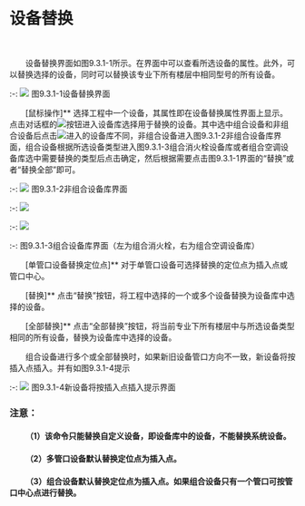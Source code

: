 #  设备替换
<br/>

&emsp;&emsp;设备替换界面如图9.3.1\-1所示。在界面中可以查看所选设备的属性。此外，可以替换选择的设备，同时可以替换该专业下所有楼层中相同型号的所有设备。

:-: ![](images/533.png)
图9.3.1\-1设备替换界面

&emsp;&emsp;[鼠标操作\]** 选择工程中一个设备，其属性即在设备替换属性界面上显示。点击对话框的![](file:///C:\Users\pkpm\AppData\Local\Temp\ksohtml8136\wps33.jpg)按钮进入设备库选择用于替换的设备。其中选中组合设备和非组合设备后点击![](file:///C:\Users\pkpm\AppData\Local\Temp\ksohtml8136\wps34.jpg)进入的设备库不同，非组合设备进入图9.3.1\-2非组合设备库界面，组合设备根据所选设备类型进入图9.3.1\-3组合消火栓设备库或者组合空调设备库选中需要替换的类型后点击确定，然后根据需要点击图9.3.1\-1界面的“替换”或者“替换全部”即可。


:-: ![](images/534.png)
图9.3.1\-2非组合设备库界面


:-: ![](images/535.png)

:-: ![](images/536.png)

:-: 图9.3.1\-3组合设备库界面（左为组合消火栓，右为组合空调设备库）

&emsp;&emsp;[单管口设备替换定位点\]** 对于单管口设备可选择替换的定位点为插入点或管口中心。

&emsp;&emsp;[替换\]** 点击“替换”按钮，将工程中选择的一个或多个设备替换为设备库中选择的设备。

&emsp;&emsp;[全部替换\]** 点击“全部替换”按钮，将当前专业下所有楼层中与所选设备类型相同的所有设备，替换为设备库中选择的设备。

&emsp;&emsp;组合设备进行多个或全部替换时，如果新旧设备管口方向不一致，新设备将按插入点插入。并有如图9.3.1\-4提示

:-: ![](images/537.png)
图9.3.1\-4新设备将按插入点插入提示界面

### 注意：

#### &emsp;&emsp;（1）该命令只能替换自定义设备，即设备库中的设备，不能替换系统设备。

#### &emsp;&emsp;（2）多管口设备默认替换定位点为插入点。

#### &emsp;&emsp;（3）组合设备默认替换定位点为插入点。如果组合设备只有一个管口可按管口中心点进行替换。